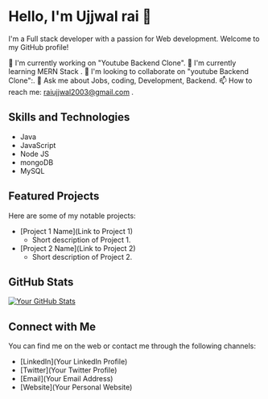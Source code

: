 # Hello, I'm Ujjwal rai 👋

I'm a Full stack developer with a passion for Web development. Welcome to my GitHub profile! 

🔭 I'm currently working on "Youtube Backend Clone".
🌱 I'm currently learning MERN Stack .
👯 I'm looking to collaborate on "youtube Backend Clone":.
💬 Ask me about Jobs, coding, Development, Backend.
📫 How to reach me: raiujjwal2003@gmail.com .

## Skills and Technologies

- Java
- JavaScript
- Node JS
- mongoDB
- MySQL

## Featured Projects

Here are some of my notable projects:

- [Project 1 Name](Link to Project 1)
  - Short description of Project 1.
- [Project 2 Name](Link to Project 2)
  - Short description of Project 2.

## GitHub Stats

[![Your GitHub Stats](https://github-readme-stats.vercel.app/api?username=Raiujjwal2003)](https://github.com/Raiujjwal2003/Raiujjwal2003)

## Connect with Me

You can find me on the web or contact me through the following channels:

- [LinkedIn](Your LinkedIn Profile)
- [Twitter](Your Twitter Profile)
- [Email](Your Email Address)
- [Website](Your Personal Website)
